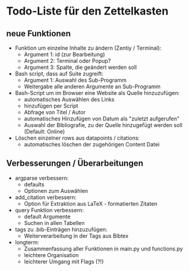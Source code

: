 # Todo-Liste für den Zettelkasten


## neue Funktionen

- Funktion um einzelne Inhalte zu ändern (Zentiy / Terminal):
	- Argument 1: id (zur Bearbeitung)
	- Argument 2: Terminal oder Popup?
	- Argument 3: Spalte, die geändert werden soll
- Bash script, dass auf Suite zugreift:
	- Argument 1: Auswahl des Sub-Programm
	- Weitergabe alle anderen Argumente an Sub-Programm
- Bash-Script um im Browser eine Website als Quelle hinzuzufügen:
	- automatisches Auswählen des Links
	- hinzufügen per Script
	- Abfrage von Titel / Autor
	- automatisches Hinzufügen von Datum als "zuletzt aufgerufen"
	- Auswahl der Bibliografie, zu der Quelle hinzugefügt werden soll (Default: Online)
- Löschen einzelner rows aus datapoints / citations:
	- automatisches löschen der zugehörigen Content Datei

## Verbesserungen / Überarbeitungen

- argparse verbessern:
	- defaults
	- Optionen zum Auswählen
- add_citation verbessern:
	- Option für Extraktion aus LaTeX - formatierten Zitaten
- query Funktion verbessern:
	- default Argumente
	- Suchen in allen Tabellen
- tags zu .bib-Einträgen hinzuzufügen:
	- Weiterverarbeitung in der Tags aus Bibtex
- longterm:
	- Zusammenfassung aller Funktionen in main.py und functions.py
	- leichtere Organisation
	- leichterer Umgang mit Flags (?!)

